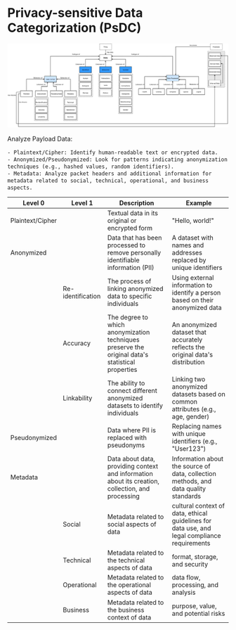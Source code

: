 # Privacy-sensitive Data Categorization (PsDC)



![Data Categorization and its Relationships into PsDC.](figs/relations.png)


Analyze Payload Data:

    - Plaintext/Cipher: Identify human-readable text or encrypted data.
    - Anonymized/Pseudonymized: Look for patterns indicating anonymization techniques (e.g., hashed values, random identifiers).
    - Metadata: Analyze packet headers and additional information for metadata related to social, technical, operational, and business aspects.


| Level 0          | Level 1           | Description                                                                                       | Example                                                                                      |
| ---------------- | ----------------- | ------------------------------------------------------------------------------------------------- | -------------------------------------------------------------------------------------------- |
| Plaintext/Cipher |                   | Textual data in its original or encrypted form                                                    | "Hello, world!"                                                                              |
| Anonymized       |                   | Data that has been processed to remove personally identifiable information (PII)                  | A dataset with names and addresses replaced by unique identifiers                            |
|                  | Re-identification | The process of linking anonymized data to specific individuals                                    | Using external information to identify a person based on their anonymized data               |
|                  | Accuracy          | The degree to which anonymization techniques preserve the original data's statistical properties  | An anonymized dataset that accurately reflects the original data's distribution              |
|                  | Linkability       | The ability to connect different anonymized datasets to identify individuals                      | Linking two anonymized datasets based on common attributes (e.g., age, gender)               |
| Pseudonymized    |                   | Data where PII is replaced with pseudonyms                                                        | Replacing names with unique identifiers (e.g., "User123")                                    |
| Metadata         |                   | Data about data, providing context and information about its creation, collection, and processing | Information about the source of data, collection methods, and data quality standards         |
|                  | Social            | Metadata related to social aspects of data                                                        | cultural context of data, ethical guidelines for data use, and legal compliance requirements |
|                  | Technical         | Metadata related to the technical aspects of data                                                 | format, storage, and security                                                                |
|                  | Operational       | Metadata related to the operational aspects of data                                               | data flow, processing, and analysis                                                          |
|                  | Business          | Metadata related to the business context of data                                                  | purpose, value, and potential risks                                                          |

